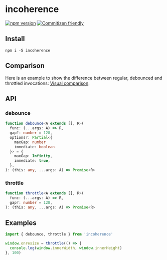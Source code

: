 # incoherence

[![npm version](https://badge.fury.io/js/incoherence.svg)](https://badge.fury.io/js/incoherence)
[![Commitizen friendly](https://img.shields.io/badge/commitizen-friendly-brightgreen.svg)](http://commitizen.github.io/cz-cli/)

## Install

```
npm i -S incoherence
```

## Comparison

Here is an example to show the difference between regular, debounced and throttled invocations: [Visual comparison](https://rickkky.github.io/incoherence/examples/visualization.html).

## API

### debounce

```typescript
function debounce<A extends [], R>(
  func: (...args: A) => R,
  gap?: number = 128,
  options?: Partial<{
    maxGap: number
    immediate: boolean
  }> = {
    maxGap: Infinity,
    immediate: true,
  },
): (this: any, ...args: A) => Promise<R>
```

### throttle

```typescript
function throttle<A extends [], R>(
  func: (...args: A) => R,
  gap?: number = 128,
): (this: any, ...args: A) => Promise<R>
```

## Examples

```typescript
import { debounce, throttle } from 'incoherence'

window.onresize = throttle(() => {
  console.log(window.innerWidth, window.innerHeight)
}, 100)
```
